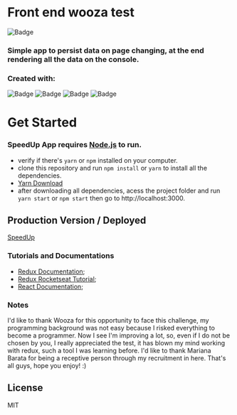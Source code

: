 # Front end wooza test

![Badge](https://img.shields.io/badge/Wooza-Speed_up_app-%237159c1?style=for-the-badge&logo=React)

### Simple app to persist data on page changing, at the end rendering all the data on the console.

### Created with:

![Badge](https://img.shields.io/static/v1?label=&message=JavaScript&color=000&style=for-the-badge&logo=javascript)
![Badge](https://img.shields.io/static/v1?label=&message=React&color=000&style=for-the-badge&logo=react)
![Badge](https://img.shields.io/static/v1?label=&message=Redux&color=000&style=for-the-badge&logo=redux)
![Badge](https://img.shields.io/static/v1?label=&message=Insomnia&color=000&style=for-the-badge&logo=insomnia)

# Get Started

### SpeedUp App requires [Node.js](https://nodejs.org/) to run.

- verify if there's `yarn` or `npm` installed on your computer.
- clone this repository and run `npm install` or `yarn` to install all the dependencies.
- [Yarn Download](https://yarnpkg.com/)
- after downloading all dependencies, acess the project folder and run `yarn start` or `npm start` then go to http://localhost:3000.

## Production Version / Deployed

[SpeedUp](https://wooza-frontend-test-afonso-cruz.vercel.app/)

### Tutorials and Documentations

- [Redux Documentation](https://redux.js.org/);
- [Redux Rocketseat Tutorial](https://www.youtube.com/watch?v=7L7MhxjI4PE&t=3s);
- [React Documentation](https://pt-br.reactjs.org/);

### Notes

I'd like to thank Wooza for this opportunity to face this challenge, my programming background was not easy because I risked everything to become a programmer. Now I see I'm improving a lot, so, even if I do not be chosen by you, I really appreciated the test, it has blown my mind working with redux, such a tool I was learning before. I'd like to thank Mariana Barata for being a receptive person through my recruitment in here. That's all guys, hope you enjoy! :)

## License

MIT

[node.js]: http://nodejs.org
[yarn]: https://yarnpkg.com/
